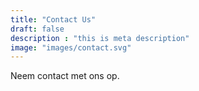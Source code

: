 ```yaml
---
title: "Contact Us"
draft: false
description : "this is meta description"
image: "images/contact.svg"
---
```


Neem contact met ons op.

